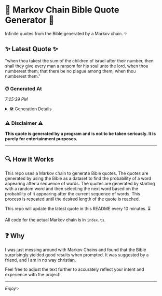 # 📖 Markov Chain Bible Quote Generator 📖

Infinite quotes from the Bible generated by a Markov chain. ✨

## ✨ Latest Quote ✨
"when thou takest the sum of the children of israel after their number, then shall they give every man a ransom for his soul unto the lord, when thou numberest them; that there be no plague among them, when thou numberest them."

### ⏰ Generated At
*7:25:39 PM*

<details>
    <summary>🛠️ Generation Details</summary>
    <p>
        <strong>🌱 Seed:</strong> when<br>
        <strong>🔄 Iterations:</strong> 41<br>
        <strong>📜 Context History:</strong><br>[ when ]: thou<br>[ when, thou ]: takest<br>[ when, thou, takest ]: the<br>[ when, thou, takest, the ]: sum<br>[ when, thou, takest, the, sum ]: of<br>[ when, thou, takest, the, sum, of ]: the<br>[ thou, takest, the, sum, of, the ]: children<br>[ takest, the, sum, of, the, children ]: of<br>[ the, sum, of, the, children, of ]: israel<br>[ sum, of, the, children, of, israel ]: after<br>[ of, the, children, of, israel, after ]: their<br>[ the, children, of, israel, after, their ]: number,<br>[ children, of, israel, after, their, number, ]: then<br>[ of, israel, after, their, number,, then ]: shall<br>[ israel, after, their, number,, then, shall ]: they<br>[ after, their, number,, then, shall, they ]: give<br>[ their, number,, then, shall, they, give ]: every<br>[ number,, then, shall, they, give, every ]: man<br>[ then, shall, they, give, every, man ]: a<br>[ shall, they, give, every, man, a ]: ransom<br>[ they, give, every, man, a, ransom ]: for<br>[ give, every, man, a, ransom, for ]: his<br>[ every, man, a, ransom, for, his ]: soul<br>[ man, a, ransom, for, his, soul ]: unto<br>[ a, ransom, for, his, soul, unto ]: the<br>[ ransom, for, his, soul, unto, the ]: lord,<br>[ for, his, soul, unto, the, lord, ]: when<br>[ his, soul, unto, the, lord,, when ]: thou<br>[ soul, unto, the, lord,, when, thou ]: numberest<br>[ unto, the, lord,, when, thou, numberest ]: them;<br>[ the, lord,, when, thou, numberest, them; ]: that<br>[ lord,, when, thou, numberest, them;, that ]: there<br>[ when, thou, numberest, them;, that, there ]: be<br>[ thou, numberest, them;, that, there, be ]: no<br>[ numberest, them;, that, there, be, no ]: plague<br>[ them;, that, there, be, no, plague ]: among<br>[ that, there, be, no, plague, among ]: them,<br>[ there, be, no, plague, among, them, ]: when<br>[ be, no, plague, among, them,, when ]: thou<br>[ no, plague, among, them,, when, thou ]: numberest<br>[ plague, among, them,, when, thou, numberest ]: them.<br>
    </p>
</details>

### ⚠️ Disclaimer ⚠️
**This quote is generated by a program and is not to be taken seriously. It is purely for entertainment purposes.**

---

## 🔍 How It Works

This repo uses a Markov chain to generate Bible quotes. The quotes are generated by using the Bible as a dataset to find the probability of a word appearing after a sequence of words. The quotes are generated by starting with a random word and then selecting the next word based on the probability of it appearing after the current sequence of words. This process is repeated until the desired length of the quote is reached.

This repo will update the latest quote in this README every 10 minutes. ⏳

All code for the actual Markov chain is in `index.ts`.

## ❓ Why

I was just messing around with Markov Chains and found that the Bible surprisingly yielded good results when prompted. 
It was suggested by a friend, and I am in no way christian.

Feel free to adjust the text further to accurately reflect your intent and experience with the project!

---

*Enjoy*✨
